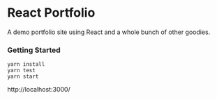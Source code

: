 # React Portfolio

A demo portfolio site using React and a whole bunch of other goodies.

### Getting Started

```
yarn install
yarn test
yarn start
```

http://localhost:3000/
